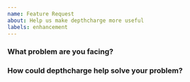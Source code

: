 ```yaml
---
name: Feature Request
about: Help us make depthcharge more useful
labels: enhancement
---
```


<!--
Thank you for helping to improve depthcharge!

Please be sure to search for open issues before raising a new one. We use issues
for bug reports and feature requests. Please find us at https://slack.crossplane.io
for questions, support, and discussion.
-->

### What problem are you facing?

<!--
Please tell us a little about your use case - it's okay if it's hypothetical!
Leading with this context helps frame the feature request so we can ensure we
implement it sensibly.
--->

### How could depthcharge help solve your problem?

<!--
Let us know how you think depthcharge could help with your use case.
-->
